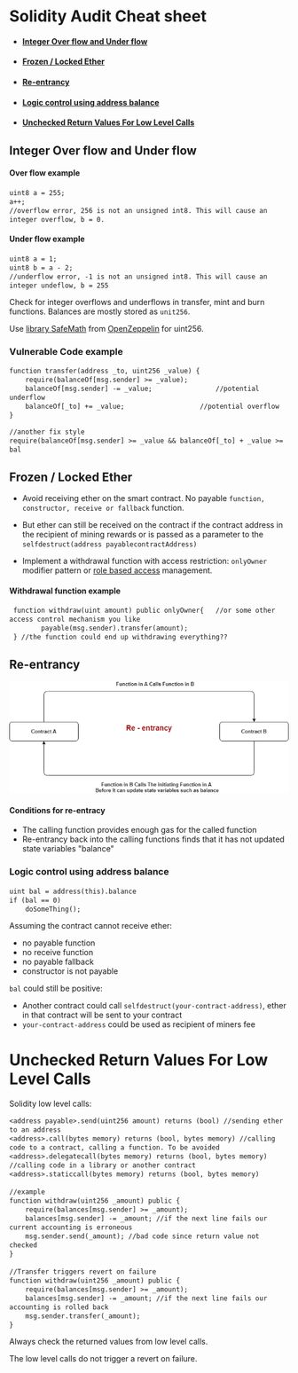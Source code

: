 # Solidity Audit Cheat sheet

* #### [Integer Over flow and Under flow](https://github.com/masaa-masaa/solidity-audit-cheatsheet/blob/main/index.md#Integer-Over-flow-and-Under-flow)

* #### [Frozen / Locked Ether](https://github.com/masaa-masaa/solidity-audit-cheatsheet/blob/main/index.md#Frozen-Locked-Ether)

* #### [Re-entrancy](https://github.com/masaa-masaa/solidity-audit-cheatsheet/blob/main/index.md#re-entrancy)

* #### [Logic control using address balance](https://github.com/masaa-masaa/solidity-audit-cheatsheet/blob/main/index.md#re-entrancy)

* #### [Unchecked Return Values For Low Level Calls](https://github.com/masaa-masaa/solidity-audit-cheatsheet/blob/main/index.md#Unchecked-Return-Values-For-Low-Level-Calls)

## Integer Over flow and Under flow <a name="Integer-Over-flow-and-Under-flow"></a>

#### Over flow example

 ```solidity
 uint8 a = 255;
 a++; 
 //overflow error, 256 is not an unsigned int8. This will cause an integer overflow, b = 0.    
 ```

#### Under flow example

```solidity
uint8 a = 1;
uint8 b = a - 2; 
//underflow error, -1 is not an unsigned int8. This will cause an integer undeflow, b = 255
```



Check for integer overflows and underflows in transfer, mint and burn functions. Balances are mostly stored as `unit256`. 

Use [library SafeMath](https://github.com/OpenZeppelin/openzeppelin-contracts/blob/master/contracts/utils/math/SafeMath.sol) from [OpenZeppelin](https://github.com/OpenZeppelin/openzeppelin-contracts) for uint256.

### Vulnerable Code example

```solidity
function transfer(address _to, uint256 _value) {
    require(balanceOf[msg.sender] >= _value);
    balanceOf[msg.sender] -= _value; 				//potential underflow
    balanceOf[_to] += _value; 					//potential overflow 
}
```

```solidity
//another fix style
require(balanceOf[msg.sender] >= _value && balanceOf[_to] + _value >= bal
```

## Frozen / Locked Ether <a name="Frozen-Locked-Ether"></a>

* Avoid receiving ether on the smart contract. No payable `function, constructor, receive or fallback` function.

* But ether can still be received on the contract if the contract address in the recipient of mining rewards or is passed as a parameter to the `selfdestruct(address payablecontractAddress)`

* Implement a withdrawal function with access restriction: `onlyOwner` modifier pattern or [role based access](https://docs.openzeppelin.com/contracts/4.x/api/access) management.

#### Withdrawal function example

``` solidity
 function withdraw(uint amount) public onlyOwner{	//or some other access control mechanism you like
        payable(msg.sender).transfer(amount);
 } //the function could end up withdrawing everything??
```

##  Re-entrancy <a name="re-entrancy"></a>

![](https://github.com/masaa-masaa/solidity-audit-cheatsheet/blob/main/re-entrancy.png)

#### Conditions for re-entracy

* The calling function provides enough gas for the called function
* Re-entrancy back into the calling functions finds that it has not updated state variables "balance"

### Logic control using address balance  <a name="Logic-control-using-address-balance"></a>

```solidity
uint bal = address(this).balance
if (bal == 0) 
	doSomeThing(); 
```

Assuming the contract cannot receive ether:

* no payable function
* no receive function
* no payable fallback
* constructor is not payable

`bal` could still be positive:

* Another contract could call `selfdestruct(your-contract-address)`, ether in that contract will be sent to your contract
* `your-contract-address` could be used as recipient of miners fee

# Unchecked Return Values For Low Level Calls  <a name="Unchecked-Return-Values-For-Low-Level-Calls"></a>

Solidity low level calls:

```solidity
<address payable>.send(uint256 amount) returns (bool) //sending ether to an address
<address>.call(bytes memory) returns (bool, bytes memory) //calling code to a contract, calling a function. To be avoided
<address>.delegatecall(bytes memory) returns (bool, bytes memory) //calling code in a library or another contract
<address>.staticcall(bytes memory) returns (bool, bytes memory)

//example
function withdraw(uint256 _amount) public {
	require(balances[msg.sender] >= _amount);
	balances[msg.sender] -= _amount; //if the next line fails our current accounting is erroneous
	msg.sender.send(_amount); //bad code since return value not checked
}

//Transfer triggers revert on failure
function withdraw(uint256 _amount) public {
	require(balances[msg.sender] >= _amount);
	balances[msg.sender] -= _amount; //if the next line fails our accounting is rolled back
	msg.sender.transfer(_amount);
}
```

Always check the returned values from low level calls.

The low level calls do not trigger a revert on failure. 







